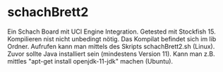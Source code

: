 # schachBrett2
Ein Schach Board mit UCI Engine Integration.
Getested mit Stockfish 15.
Kompilieren nist nicht unbedingt nötig. Das Kompilat befindet sich im lib Ordner.
Aufrufen kann man mittels des Skripts schachBrett2.sh (Linux). Zuvor sollte Java installiert sein (mindestens Version 11).
Kann man z.B. mittles "apt-get install openjdk-11-jdk" machen (Ubuntu).
